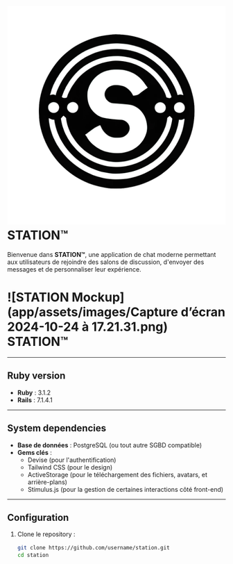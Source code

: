 # ![STATION Logo](app/assets/images/station-logo.png) STATION™

Bienvenue dans **STATION™**, une application de chat moderne permettant aux utilisateurs de rejoindre des salons de discussion, d'envoyer des messages et de personnaliser leur expérience.


# ![STATION Mockup](app/assets/images/Capture d’écran 2024-10-24 à 17.21.31.png) STATION™
---

## Ruby version

- **Ruby** : 3.1.2
- **Rails** : 7.1.4.1

---

## System dependencies

- **Base de données** : PostgreSQL (ou tout autre SGBD compatible)
- **Gems clés** :
  - Devise (pour l'authentification)
  - Tailwind CSS (pour le design)
  - ActiveStorage (pour le téléchargement des fichiers, avatars, et arrière-plans)
  - Stimulus.js (pour la gestion de certaines interactions côté front-end)

---

## Configuration

1. Clone le repository :

   ```bash
   git clone https://github.com/username/station.git
   cd station
